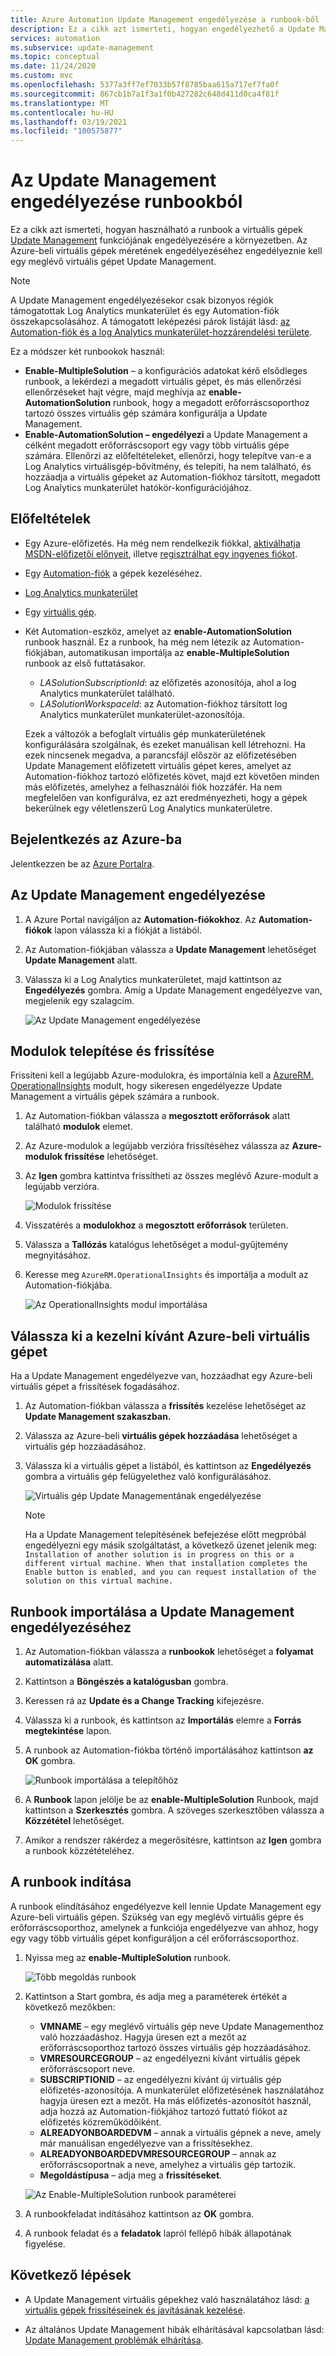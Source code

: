 ```yaml
---
title: Azure Automation Update Management engedélyezése a runbook-ből
description: Ez a cikk azt ismerteti, hogyan engedélyezhető a Update Management egy runbook.
services: automation
ms.subservice: update-management
ms.topic: conceptual
ms.date: 11/24/2020
ms.custom: mvc
ms.openlocfilehash: 5377a3ff7ef7033b57f8785baa615a717ef7fa0f
ms.sourcegitcommit: 867cb1b7a1f3a1f0b427282c648d411d0ca4f81f
ms.translationtype: MT
ms.contentlocale: hu-HU
ms.lasthandoff: 03/19/2021
ms.locfileid: "100575877"
---
```

# <a name="enable-update-management-from-a-runbook"></a>Az Update Management engedélyezése runbookból

Ez a cikk azt ismerteti, hogyan használható a runbook a virtuális gépek [Update Management](overview.md) funkciójának engedélyezésére a környezetben. Az Azure-beli virtuális gépek méretének engedélyezéséhez engedélyeznie kell egy meglévő virtuális gépet Update Management.

> [!NOTE]
> A Update Management engedélyezésekor csak bizonyos régiók támogatottak Log Analytics munkaterület és egy Automation-fiók összekapcsolásához. A támogatott leképezési párok listáját lásd: [az Automation-fiók és a log Analytics munkaterület-hozzárendelési területe](../how-to/region-mappings.md).

Ez a módszer két runbookok használ:

* **Enable-MultipleSolution** – a konfigurációs adatokat kérő elsődleges runbook, a lekérdezi a megadott virtuális gépet, és más ellenőrzési ellenőrzéseket hajt végre, majd meghívja az **enable-AutomationSolution** runbook, hogy a megadott erőforráscsoporthoz tartozó összes virtuális gép számára konfigurálja a Update Management.
* **Enable-AutomationSolution – engedélyezi** a Update Management a célként megadott erőforráscsoport egy vagy több virtuális gépe számára. Ellenőrzi az előfeltételeket, ellenőrzi, hogy telepítve van-e a Log Analytics virtuálisgép-bővítmény, és telepíti, ha nem található, és hozzáadja a virtuális gépeket az Automation-fiókhoz társított, megadott Log Analytics munkaterület hatókör-konfigurációjához.

## <a name="prerequisites"></a>Előfeltételek

* Egy Azure-előfizetés. Ha még nem rendelkezik fiókkal, [aktiválhatja MSDN-előfizetői előnyeit](https://azure.microsoft.com/pricing/member-offers/msdn-benefits-details/), illetve [regisztrálhat egy ingyenes fiókot](https://azure.microsoft.com/free/?WT.mc_id=A261C142F).
* Egy [Automation-fiók](../automation-security-overview.md) a gépek kezeléséhez.
* [Log Analytics munkaterület](../../azure-monitor/logs/design-logs-deployment.md)
* Egy [virtuális gép](../../virtual-machines/windows/quick-create-portal.md).
* Két Automation-eszköz, amelyet az **enable-AutomationSolution** runbook használ. Ez a runbook, ha még nem létezik az Automation-fiókjában, automatikusan importálja az **enable-MultipleSolution** runbook az első futtatásakor.
    * *LASolutionSubscriptionId*: az előfizetés azonosítója, ahol a log Analytics munkaterület található.
    * *LASolutionWorkspaceId*: az Automation-fiókhoz társított log Analytics munkaterület munkaterület-azonosítója.

    Ezek a változók a befoglalt virtuális gép munkaterületének konfigurálására szolgálnak, és ezeket manuálisan kell létrehozni. Ha ezek nincsenek megadva, a parancsfájl először az előfizetésében Update Management előfizetett virtuális gépet keres, amelyet az Automation-fiókhoz tartozó előfizetés követ, majd ezt követően minden más előfizetés, amelyhez a felhasználói fiók hozzáfér. Ha nem megfelelően van konfigurálva, ez azt eredményezheti, hogy a gépek bekerülnek egy véletlenszerű Log Analytics munkaterületre.

## <a name="sign-in-to-azure"></a>Bejelentkezés az Azure-ba

Jelentkezzen be az [Azure Portalra](https://portal.azure.com).

## <a name="enable-update-management"></a>Az Update Management engedélyezése

1. A Azure Portal navigáljon az **Automation-fiókokhoz**. Az **Automation-fiókok** lapon válassza ki a fiókját a listából.

2. Az Automation-fiókjában válassza a **Update Management** lehetőséget **Update Management** alatt.

3. Válassza ki a Log Analytics munkaterületet, majd kattintson az **Engedélyezés** gombra. Amíg a Update Management engedélyezve van, megjelenik egy szalagcím.

    ![Az Update Management engedélyezése](media/enable-from-runbook/enable-update-management.png)

## <a name="install-and-update-modules"></a>Modulok telepítése és frissítése

Frissíteni kell a legújabb Azure-modulokra, és importálnia kell a [AzureRM. OperationalInsights](/powershell/module/azurerm.operationalinsights) modult, hogy sikeresen engedélyezze Update Management a virtuális gépek számára a runbook.

1. Az Automation-fiókban válassza a **megosztott erőforrások** alatt található **modulok** elemet.

2. Az Azure-modulok a legújabb verzióra frissítéséhez válassza az **Azure-modulok frissítése** lehetőséget.

3. Az **Igen** gombra kattintva frissítheti az összes meglévő Azure-modult a legújabb verzióra.

    ![Modulok frissítése](media/enable-from-runbook/update-modules.png)

4. Visszatérés a **modulokhoz** a **megosztott erőforrások** területen.

5. Válassza a **Tallózás** katalógus lehetőséget a modul-gyűjtemény megnyitásához.

6. Keresse meg `AzureRM.OperationalInsights` és importálja a modult az Automation-fiókjába.

    ![Az OperationalInsights modul importálása](media/enable-from-runbook/import-operational-insights-module-azurerm.png)

## <a name="select-azure-vm-to-manage"></a>Válassza ki a kezelni kívánt Azure-beli virtuális gépet

Ha a Update Management engedélyezve van, hozzáadhat egy Azure-beli virtuális gépet a frissítések fogadásához.

1. Az Automation-fiókban válassza a **frissítés** kezelése lehetőséget az **Update Management szakaszban.**

2. Válassza az Azure-beli **virtuális gépek hozzáadása** lehetőséget a virtuális gép hozzáadásához.

3. Válassza ki a virtuális gépet a listából, és kattintson az **Engedélyezés** gombra a virtuális gép felügyelethez való konfigurálásához.

   ![Virtuális gép Update Managementának engedélyezése](media/enable-from-runbook/enable-update-management-vm.png)

    > [!NOTE]
    > Ha a Update Management telepítésének befejezése előtt megpróbál engedélyezni egy másik szolgáltatást, a következő üzenet jelenik meg: `Installation of another solution is in progress on this or a different virtual machine. When that installation completes the Enable button is enabled, and you can request installation of the solution on this virtual machine.`

## <a name="import-a-runbook-to-enable-update-management"></a>Runbook importálása a Update Management engedélyezéséhez

1. Az Automation-fiókban válassza a **runbookok** lehetőséget a **folyamat automatizálása** alatt.

2. Kattintson a **Böngészés a katalógusban** gombra.

3. Keressen rá az **Update és a Change Tracking** kifejezésre.

4. Válassza ki a runbook, és kattintson az **Importálás** elemre a **Forrás megtekintése** lapon.

5. A runbook az Automation-fiókba történő importálásához kattintson **az OK** gombra.

   ![Runbook importálása a telepítőhöz](media/enable-from-runbook/import-from-gallery.png)

6. A **Runbook** lapon jelölje be az **enable-MultipleSolution** Runbook, majd kattintson a **Szerkesztés** gombra. A szöveges szerkesztőben válassza a  **Közzététel** lehetőséget.

7. Amikor a rendszer rákérdez a megerősítésre, kattintson az **Igen** gombra a runbook közzétételéhez.

## <a name="start-the-runbook"></a>A runbook indítása

A runbook elindításához engedélyezve kell lennie Update Management egy Azure-beli virtuális gépen. Szükség van egy meglévő virtuális gépre és erőforráscsoporthoz, amelynek a funkciója engedélyezve van ahhoz, hogy egy vagy több virtuális gépet konfiguráljon a cél erőforráscsoporthoz.

1. Nyissa meg az **enable-MultipleSolution** runbook.

   ![Több megoldás runbook](media/enable-from-runbook/runbook-overview.png)

2. Kattintson a Start gombra, és adja meg a paraméterek értékét a következő mezőkben:

   * **VMNAME** – egy meglévő virtuális gép neve Update Managementhoz való hozzáadáshoz. Hagyja üresen ezt a mezőt az erőforráscsoporthoz tartozó összes virtuális gép hozzáadásához.
   * **VMRESOURCEGROUP** – az engedélyezni kívánt virtuális gépek erőforráscsoport neve.
   * **SUBSCRIPTIONID** – az engedélyezni kívánt új virtuális gép előfizetés-azonosítója. A munkaterület előfizetésének használatához hagyja üresen ezt a mezőt. Ha más előfizetés-azonosítót használ, adja hozzá az Automation-fiókjához tartozó futtató fiókot az előfizetés közreműködőiként.
   * **ALREADYONBOARDEDVM** – annak a virtuális gépnek a neve, amely már manuálisan engedélyezve van a frissítésekhez.
   * **ALREADYONBOARDEDVMRESOURCEGROUP** – annak az erőforráscsoportnak a neve, amelyhez a virtuális gép tartozik.
   * **Megoldástípusa** – adja meg a **frissítéseket**.

   ![Az Enable-MultipleSolution runbook paraméterei](media/enable-from-runbook/runbook-parameters.png)

3. A runbookfeladat indításához kattintson az **OK** gombra.

4. A runbook feladat és a **feladatok** lapról fellépő hibák állapotának figyelése.

## <a name="next-steps"></a>Következő lépések

* A Update Management virtuális gépekhez való használatához lásd: [a virtuális gépek frissítéseinek és javításának kezelése](manage-updates-for-vm.md).

* Az általános Update Management hibák elhárításával kapcsolatban lásd: [Update Management problémák elhárítása](../troubleshoot/update-management.md).
